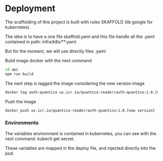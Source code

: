 # Deployment #

The scaffolding of this project is built with rules SKAFFOLD (lib google for kubernetes).

The idea is to have a one file skaffold.yaml and this file handle all the .yaml contained in path: infra/k8s/**.yaml.

But for the moment, we will use directly files .yaml

Build image docker with the next command


```bash
cd api
npm run build
```

The next step is tagged the image considering the new version image 

```bash
docker tag auth-quantico us.icr.io/quantico-reader/auth-quantico:1.0.[new version]
```

Push the image

```bash
docker push us.icr.io/quantico-reader/auth-quantico:1.0.[new version]
```


### Environments

The variables environment is contained in kubernetes, you can see with the next command: kubectl get secret.

These variables are mapped in the deploy file, and injected directly into the pod.

